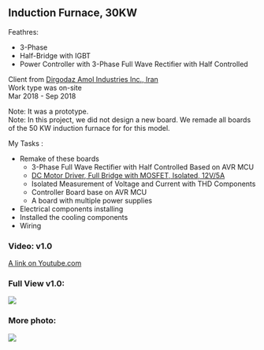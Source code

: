 ## Induction Furnace, 30KW

Feathres:
- 3-Phase
- Half-Bridge with IGBT
- Power Controller with 3-Phase Full Wave Rectifier with Half Controlled

Client from [Dirgodaz Amol Industries Inc., Iran](https://dirgodazamol.com/en/)  
Work type was on-site  
Mar 2018 - Sep 2018  
  
Note: It was a prototype.  
Note: In this project, we did not design a new board. We remade all boards of the 50 KW induction furnace for for this model.  

My Tasks :
- Remake of these boards
  - 3-Phase Full Wave Rectifier with Half Controlled Based on AVR MCU
  - [DC Motor Driver, Full Bridge with MOSFET, Isolated, 12V/5A](https://github.com/AliRezaJoodi/AliRezaJoodi/blob/main/Portfolio/DirgodazAmol_DcMotorDriver_FullBridge_Isolated_12V5A.md)
  - Isolated Measurement of Voltage and Current with THD Components
  - Controller Board base on AVR MCU
  - A board with multiple power supplies
- Electrical components installing
- Installed the cooling components
- Wiring

### Video: v1.0
[A link on Youtube.com](https://www.youtube.com/watch?v=OxAUeDabD4k&t=137s) 
### Full View v1.0:
![](https://s32.picofile.com/file/8477663926/FullView1.jpg) 

### More photo:
![](https://s32.picofile.com/file/8477663934/FullView2.jpg)

